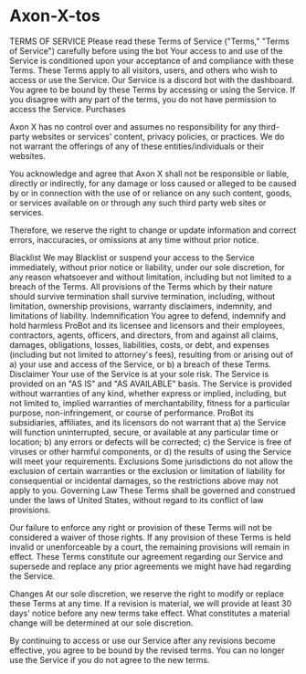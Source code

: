 # Axon-X-tos

TERMS OF SERVICE
Please read these Terms of Service ("Terms," "Terms of Service") carefully before using the bot 
Your access to and use of the Service is conditioned upon your acceptance of and compliance with these Terms. These Terms apply to all visitors, users, and others who wish to access or use the Service. Our Service is a discord bot with the dashboard. 
You agree to be bound by these Terms by accessing or using the Service. If you disagree with any part of the terms, you do not have permission to access the Service.
Purchases

Axon X has no control over and assumes no responsibility for any third-party websites or services' content, privacy policies, or practices. We do not warrant the offerings of any of these entities/individuals or their websites.

You acknowledge and agree that Axon X shall not be responsible or liable, directly or indirectly, for any damage or loss caused or alleged to be caused by or in connection with the use of or reliance on any such content, goods, or services available on or through any such third party web sites or services.

Therefore, we reserve the right to change or update information and correct errors, inaccuracies, or omissions at any time without prior notice.

Blacklist
We may Blacklist or suspend your access to the Service immediately, without prior notice or liability, under our sole discretion, for any reason whatsoever and without limitation, including but not limited to a breach of the Terms.
All provisions of the Terms which by their nature should survive termination shall survive termination, including, without limitation, ownership provisions, warranty disclaimers, indemnity, and limitations of liability.
Indemnification
You agree to defend, indemnify and hold harmless ProBot and its licensee and licensors and their employees, contractors, agents, officers, and directors, from and against all claims, damages, obligations, losses, liabilities, costs, or debt, and expenses (including but not limited to attorney's fees), resulting from or arising out of a) your use and access of the Service, or b) a breach of these Terms.
Disclaimer
Your use of the Service is at your sole risk. The Service is provided on an "AS IS" and "AS AVAILABLE" basis. The Service is provided without warranties of any kind, whether express or implied, including, but not limited to, implied warranties of merchantability, fitness for a particular purpose, non-infringement, or course of performance.
ProBot its subsidiaries, affiliates, and its licensors do not warrant that a) the Service will function uninterrupted, secure, or available at any particular time or location; b) any errors or defects will be corrected; c) the Service is free of viruses or other harmful components, or d) the results of using the Service will meet your requirements.
Exclusions
Some jurisdictions do not allow the exclusion of certain warranties or the exclusion or limitation of liability for consequential or incidental damages, so the restrictions above may not apply to you.
Governing Law
These Terms shall be governed and construed under the laws of United States, without regard to its conflict of law provisions.

Our failure to enforce any right or provision of these Terms will not be considered a waiver of those rights. If any provision of these Terms is held invalid or unenforceable by a court, the remaining provisions will remain in effect. These Terms constitute our agreement regarding our Service and supersede and replace any prior agreements we might have had regarding the Service.

Changes
At our sole discretion, we reserve the right to modify or replace these Terms at any time. If a revision is material, we will provide at least 30 days' notice before any new terms take effect. What constitutes a material change will be determined at our sole discretion.

By continuing to access or use our Service after any revisions become effective, you agree to be bound by the revised terms. You can no longer use the Service if you do not agree to the new terms.
